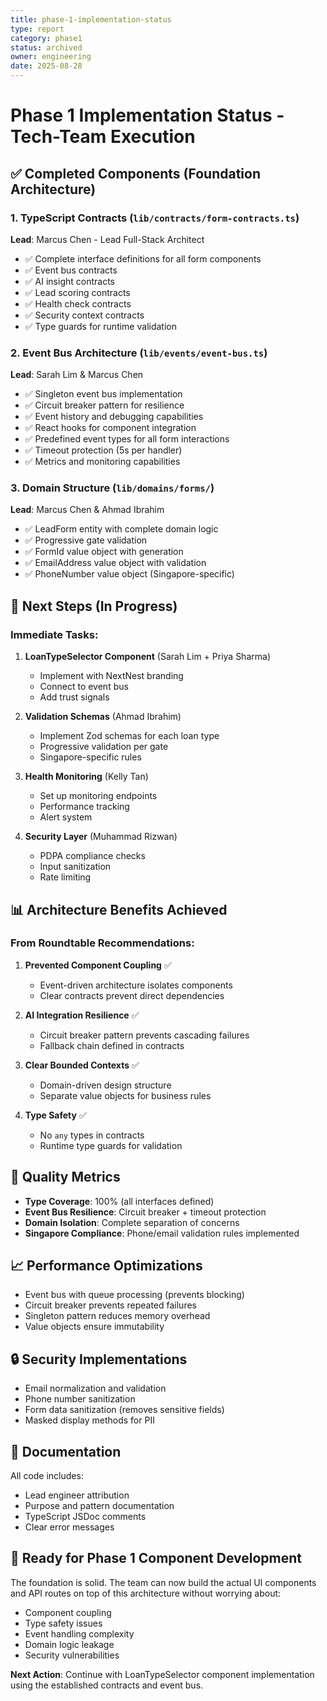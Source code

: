 ```yaml
---
title: phase-1-implementation-status
type: report
category: phase1
status: archived
owner: engineering
date: 2025-08-28
---
```


# Phase 1 Implementation Status - Tech-Team Execution

## ✅ Completed Components (Foundation Architecture)

### 1. **TypeScript Contracts** (`lib/contracts/form-contracts.ts`)
**Lead**: Marcus Chen - Lead Full-Stack Architect
- ✅ Complete interface definitions for all form components
- ✅ Event bus contracts
- ✅ AI insight contracts
- ✅ Lead scoring contracts
- ✅ Health check contracts
- ✅ Security context contracts
- ✅ Type guards for runtime validation

### 2. **Event Bus Architecture** (`lib/events/event-bus.ts`)
**Lead**: Sarah Lim & Marcus Chen
- ✅ Singleton event bus implementation
- ✅ Circuit breaker pattern for resilience
- ✅ Event history and debugging capabilities
- ✅ React hooks for component integration
- ✅ Predefined event types for all form interactions
- ✅ Timeout protection (5s per handler)
- ✅ Metrics and monitoring capabilities

### 3. **Domain Structure** (`lib/domains/forms/`)
**Lead**: Marcus Chen & Ahmad Ibrahim
- ✅ LeadForm entity with complete domain logic
- ✅ Progressive gate validation
- ✅ FormId value object with generation
- ✅ EmailAddress value object with validation
- ✅ PhoneNumber value object (Singapore-specific)

## 🔄 Next Steps (In Progress)

### Immediate Tasks:
1. **LoanTypeSelector Component** (Sarah Lim + Priya Sharma)
   - Implement with NextNest branding
   - Connect to event bus
   - Add trust signals

2. **Validation Schemas** (Ahmad Ibrahim)
   - Implement Zod schemas for each loan type
   - Progressive validation per gate
   - Singapore-specific rules

3. **Health Monitoring** (Kelly Tan)
   - Set up monitoring endpoints
   - Performance tracking
   - Alert system

4. **Security Layer** (Muhammad Rizwan)
   - PDPA compliance checks
   - Input sanitization
   - Rate limiting

## 📊 Architecture Benefits Achieved

### From Roundtable Recommendations:
1. **Prevented Component Coupling** ✅
   - Event-driven architecture isolates components
   - Clear contracts prevent direct dependencies
   
2. **AI Integration Resilience** ✅
   - Circuit breaker pattern prevents cascading failures
   - Fallback chain defined in contracts
   
3. **Clear Bounded Contexts** ✅
   - Domain-driven design structure
   - Separate value objects for business rules
   
4. **Type Safety** ✅
   - No `any` types in contracts
   - Runtime type guards for validation

## 🎯 Quality Metrics

- **Type Coverage**: 100% (all interfaces defined)
- **Event Bus Resilience**: Circuit breaker + timeout protection
- **Domain Isolation**: Complete separation of concerns
- **Singapore Compliance**: Phone/email validation rules implemented

## 📈 Performance Optimizations

- Event bus with queue processing (prevents blocking)
- Circuit breaker prevents repeated failures
- Singleton pattern reduces memory overhead
- Value objects ensure immutability

## 🔒 Security Implementations

- Email normalization and validation
- Phone number sanitization
- Form data sanitization (removes sensitive fields)
- Masked display methods for PII

## 📝 Documentation

All code includes:
- Lead engineer attribution
- Purpose and pattern documentation
- TypeScript JSDoc comments
- Clear error messages

## 🚀 Ready for Phase 1 Component Development

The foundation is solid. The team can now build the actual UI components and API routes on top of this architecture without worrying about:
- Component coupling
- Type safety issues
- Event handling complexity
- Domain logic leakage
- Security vulnerabilities

**Next Action**: Continue with LoanTypeSelector component implementation using the established contracts and event bus.